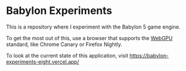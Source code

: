 # Babylon Experiments

This is a repository where I experiment with the Babylon 5 game engine.

To get the most out of this, use a browser that supports the [WebGPU](https://webgpu.io) standard, like Chrome Canary or Firefox Nightly.

To look at the current state of this application, visit https://babylon-experiments-eight.vercel.app/

